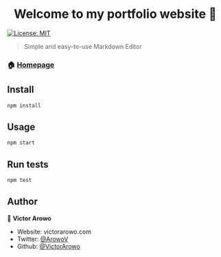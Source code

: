 <h1 align="center">Welcome to my portfolio website 👋</h1>
<p>
  <a href="#" target="_blank">
    <img alt="License: MIT" src="https://img.shields.io/badge/License-MIT-yellow.svg" />
  </a>
</p>

> Simple and easy-to-use Markdown Editor

### 🏠 [Homepage](www.victorarowo.com)

## Install

```sh
npm install
```

## Usage

```sh
npm start
```

## Run tests

```sh
npm test
```

## Author

👤 **Victor Arowo**

- Website: victorarowo.com
- Twitter: [@ArowoV](https://twitter.com/ArowoV)
- Github: [@VictorArowo](https://github.com/VictorArowo)
